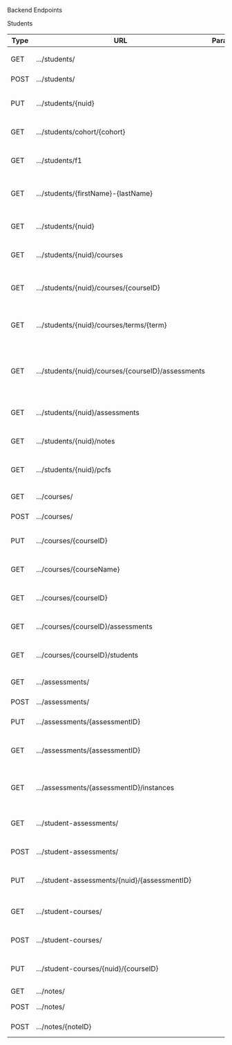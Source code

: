 
Backend Endpoints

Students

| Type        | URL         | Parameters  | Description |
| ----------- | ----------- | ----------- | ----------- |
|  |  |  |  |
| GET | .../students/ |  | Get all students |
| POST | .../students/ |  | Create a new student |
| PUT | .../students/{nuid} |  | Update student with given NUID |
| GET | .../students/cohort/{cohort} |  | Get all students in given cohort |
| GET | .../students/f1 |  | Get all international students |
| GET | .../students/{firstName}-{lastName} |  | Get student with given first and last name |
| GET | .../students/{nuid} |  | Get student with given NUID |
| GET | .../students/{nuid}/courses |  | Get all of a student's courses|
| GET | .../students/{nuid}/courses/{courseID} |  | Get a student's instance of a course |
| GET | .../students/{nuid}/courses/terms/{term} |  | Get all of a student's courses in a term |
| GET | .../students/{nuid}/courses/{courseID}/assessments |  | Get all student's assessment instances from a course |
| GET | .../students/{nuid}/assessments |  | Get all of a student's assessments|
| GET | .../students/{nuid}/notes |  | Get all of a student's notes|
| GET | .../students/{nuid}/pcfs |  | Get all of a student's PCFs|
|  |  |  |  |
| GET | .../courses/ |  | Get all courses |
| POST | .../courses/ |  | Create a course |
| PUT | .../courses/{courseID} |  | Update course with the given ID |
| GET | .../courses/{courseName} |  | Get course with the given name |
| GET | .../courses/{courseID} |  | Get course with the given ID |
| GET | .../courses/{courseID}/assessments |  | Get a course's assessments |
| GET | .../courses/{courseID}/students |  | Get a course's students |
|  |  |  |  |
| GET | .../assessments/ |  | Get all assessments |
| POST | .../assessments/ |  | Create an assessment |
| PUT | .../assessments/{assessmentID} |  | Update an assessment |
| GET | .../assessments/{assessmentID} |  | Get assessment with the given ID |
| GET | .../assessments/{assessmentID}/instances |  | Get all instances of an assessment|
|  |  |  |  |
| GET | .../student-assessments/ |  | Get all assessment instances |
| POST | .../student-assessments/ |  | Create an assessment instance |
| PUT | .../student-assessments/{nuid}/{assessmentID} |  | Update an assessment instance |
|  |  |  |  |
| GET | .../student-courses/ |  | Get all course instances |
| POST | .../student-courses/ |  | Create an course instance |
| PUT | .../student-courses/{nuid}/{courseID} |  | Update an course instance 
|  |  |  |  |
| GET | .../notes/ |  | Get all notes |
| POST | .../notes/ |  | Create a note |
| POST | .../notes/{noteID} |  | Update a note |



